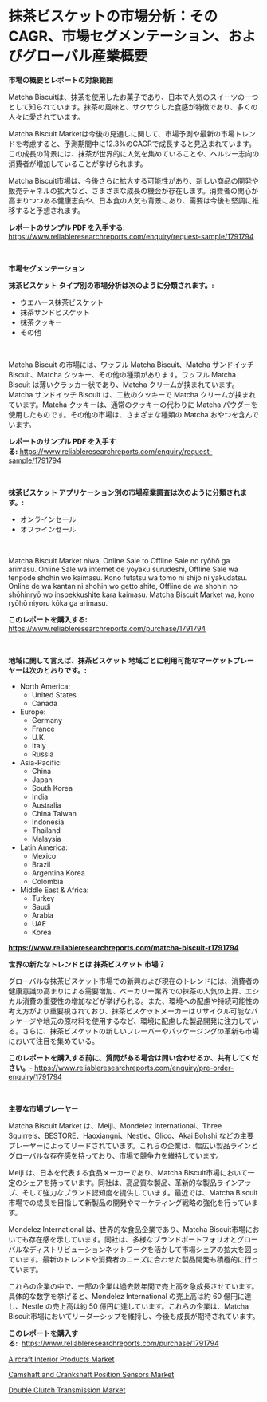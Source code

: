 <p><h1>抹茶ビスケットの市場分析：そのCAGR、市場セグメンテーション、およびグローバル産業概要</h1></p><p><strong>市場の概要とレポートの対象範囲</strong></p>
<p><p>Matcha Biscuitは、抹茶を使用したお菓子であり、日本で人気のスイーツの一つとして知られています。抹茶の風味と、サクサクした食感が特徴であり、多くの人々に愛されています。</p><p>Matcha Biscuit Marketは今後の見通しに関して、市場予測や最新の市場トレンドを考慮すると、予測期間中に12.3%のCAGRで成長すると見込まれています。この成長の背景には、抹茶が世界的に人気を集めていることや、ヘルシー志向の消費者が増加していることが挙げられます。</p><p>Matcha Biscuit市場は、今後さらに拡大する可能性があり、新しい商品の開発や販売チャネルの拡大など、さまざまな成長の機会が存在します。消費者の関心が高まりつつある健康志向や、日本食の人気も背景にあり、需要は今後も堅調に推移すると予想されます。</p></p>
<p><strong>レポートのサンプル PDF を入手する:</strong> <a href="https://www.reliableresearchreports.com/enquiry/request-sample/1791794">https://www.reliableresearchreports.com/enquiry/request-sample/1791794</a></p>
<p>&nbsp;</p>
<p><strong>市場セグメンテーション</strong></p>
<p><strong>抹茶ビスケット タイプ別の市場分析は次のように分類されます。:</strong></p>
<p><ul><li>ウエハース抹茶ビスケット</li><li>抹茶サンドビスケット</li><li>抹茶クッキー</li><li>その他</li></ul></p>
<p>&nbsp;</p>
<p><p>Matcha Biscuit の市場には、ワッフル Matcha Biscuit、Matcha サンドイッチ Biscuit、Matcha クッキー、その他の種類があります。ワッフル Matcha Biscuit は薄いクラッカー状であり、Matcha クリームが挟まれています。Matcha サンドイッチ Biscuit は、二枚のクッキーで Matcha クリームが挟まれています。Matcha クッキーは、通常のクッキーの代わりに Matcha パウダーを使用したものです。その他の市場は、さまざまな種類の Matcha おやつを含んでいます。</p></p>
<p><strong>レポートのサンプル PDF を入手する:</strong>&nbsp;<a href="https://www.reliableresearchreports.com/enquiry/request-sample/1791794">https://www.reliableresearchreports.com/enquiry/request-sample/1791794</a></p>
<p>&nbsp;</p>
<p><strong> 抹茶ビスケット アプリケーション別の市場産業調査は次のように分類されます。:</strong></p>
<p><ul><li>オンラインセール</li><li>オフラインセール</li></ul></p>
<p>&nbsp;</p>
<p><p>Matcha Biscuit Market niwa, Online Sale to Offline Sale no ryōhō ga arimasu. Online Sale wa internet de yoyaku surudeshi, Offline Sale wa tenpode shohin wo kaimasu. Kono futatsu wa tomo ni shijō ni yakudatsu. Online de wa kantan ni shohin wo getto shite, Offline de wa shohin no shōhinryō wo inspekkushite kara kaimasu. Matcha Biscuit Market wa, kono ryōhō niyoru kōka ga arimasu.</p></p>
<p><strong>このレポートを購入する:</strong>&nbsp; <a href="https://www.reliableresearchreports.com/purchase/1791794">https://www.reliableresearchreports.com/purchase/1791794</a></p>
<p>&nbsp;</p>
<p><strong>地域に関して言えば、抹茶ビスケット 地域ごとに利用可能なマーケットプレーヤーは次のとおりです。:</strong></p>
<p><ul>
    <li>
        North America:
        <ul>
            <li>United States</li>
            <li>Canada</li>
        </ul>
    </li>
    <li>
        Europe:
        <ul>
            <li>Germany</li>
            <li>France</li>
            <li>U.K.</li>
            <li>Italy</li>
            <li>Russia</li>
        </ul>
    </li>
    <li>
        Asia-Pacific:
        <ul>
            <li>China</li>
            <li>Japan</li>
            <li>South Korea</li>
            <li>India</li>
            <li>Australia</li>
            <li>China Taiwan</li>
            <li>Indonesia</li>
            <li>Thailand</li>
            <li>Malaysia</li>
        </ul>
    </li>
    <li>
        Latin America:
        <ul>
            <li>Mexico</li>
            <li>Brazil</li>
            <li>Argentina Korea</li>
            <li>Colombia</li>
        </ul>
    </li>
    <li>
        Middle East & Africa:
        <ul>
            <li>Turkey</li>
            <li>Saudi</li>
            <li>Arabia</li>
            <li>UAE</li>
            <li>Korea</li>
        </ul>
    </li>
    </ul></p>
<p><strong><a href="https://www.reliableresearchreports.com/matcha-biscuit-r1791794">https://www.reliableresearchreports.com/matcha-biscuit-r1791794</a></strong>&nbsp;</p>
<p><strong>世界の新たなトレンドとは 抹茶ビスケット 市場？</strong></p>
<p><p>グローバルな抹茶ビスケット市場での新興および現在のトレンドには、消費者の健康意識の高まりによる需要増加、ベーカリー業界での抹茶の人気の上昇、エシカル消費の重要性の増加などが挙げられる。また、環境への配慮や持続可能性の考え方がより重要視されており、抹茶ビスケットメーカーはリサイクル可能なパッケージや地元の原材料を使用するなど、環境に配慮した製品開発に注力している。さらに、抹茶ビスケットの新しいフレーバーやパッケージングの革新も市場において注目を集めている。</p></p>
<p><strong>このレポートを購入する前に、質問がある場合は問い合わせるか、共有してください。</strong>- <a href="https://www.reliableresearchreports.com/enquiry/pre-order-enquiry/1791794">https://www.reliableresearchreports.com/enquiry/pre-order-enquiry/1791794</a></p>
<p>&nbsp;</p>
<p><strong>主要な市場プレーヤー</strong></p>
<p><p>Matcha Biscuit Market は、Meiji、Mondelez International、Three Squirrels、BESTORE、Haoxiangni、Nestle、Glico、Akai Bohshi などの主要プレーヤーによってリードされています。これらの企業は、幅広い製品ラインとグローバルな存在感を持っており、市場で競争力を維持しています。</p><p>Meiji は、日本を代表する食品メーカーであり、Matcha Biscuit市場において一定のシェアを持っています。同社は、高品質な製品、革新的な製品ラインアップ、そして強力なブランド認知度を提供しています。最近では、Matcha Biscuit市場での成長を目指して新製品の開発やマーケティング戦略の強化を行っています。</p><p>Mondelez International は、世界的な食品企業であり、Matcha Biscuit市場においても存在感を示しています。同社は、多様なブランドポートフォリオとグローバルなディストリビューションネットワークを活かして市場シェアの拡大を図っています。最新のトレンドや消費者のニーズに合わせた製品開発も積極的に行っています。</p><p>これらの企業の中で、一部の企業は過去数年間で売上高を急成長させています。具体的な数字を挙げると、Mondelez International の売上高は約 60 億円に達し、Nestle の売上高は約 50 億円に達しています。これらの企業は、Matcha Biscuit市場においてリーダーシップを維持し、今後も成長が期待されています。</p></p>
<p><strong>このレポートを購入する:</strong>&nbsp;&nbsp;<a href="https://www.reliableresearchreports.com/purchase/1791794">https://www.reliableresearchreports.com/purchase/1791794</a></p>
<p><p><a href="https://www.linkedin.com/pulse/decoding-aircraft-interior-products-market-deep-dive-latest-aaghe?trackingId=%2BoU33vThwADGpzfQMyxYpw%3D%3D">Aircraft Interior Products Market</a></p><p><a href="https://www.linkedin.com/pulse/camshaft-crankshaft-position-sensors-market-size-share-amp-spcje?trackingId=pMKhM1bjWodcW1R4MyO2SA%3D%3D">Camshaft and Crankshaft Position Sensors Market</a></p><p><a href="https://www.linkedin.com/pulse/double-clutch-transmission-market-growth-trends-covid-19-y2qhe?trackingId=zO4JLL0kexgNuUjUqaQ7dQ%3D%3D">Double Clutch Transmission Market</a></p></p>